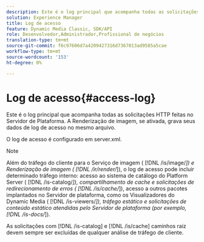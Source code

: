 ```yaml
---
description: Este é o log principal que acompanha todas as solicitações HTTP feitas no Servidor de Plataforma. A Renderização de imagem, se ativada, grava seus dados de log de acesso no mesmo arquivo.
solution: Experience Manager
title: Log de acesso
feature: Dynamic Media Classic, SDK/API
role: Desenvolvedor,Administrador,Profissional de negócios
translation-type: tm+mt
source-git-commit: f6c97606d7a4209427316d7367013ad9585a5cae
workflow-type: tm+mt
source-wordcount: '153'
ht-degree: 0%

---
```



# Log de acesso{#access-log}

Este é o log principal que acompanha todas as solicitações HTTP feitas no Servidor de Plataforma. A Renderização de imagem, se ativada, grava seus dados de log de acesso no mesmo arquivo.

O log de acesso é configurado em server.xml.

>[!NOTE]
>
>Além do tráfego do cliente para o Serviço de imagem ( [!DNL /is/image/*]) e Renderização de imagem ( [!DNL /ir/render/*]), o log de acesso pode incluir determinado tráfego interno: acesso ao sistema de catálogo do Platform Server ( [!DNL /is-catalog/*]), compartilhamento de cache e solicitações de redirecionamento de erros ( [!DNL /is/cache/*]), acesso a outros pacotes implantados no Servidor de plataforma, como os Visualizadores do Dynamic Media ( [!DNL /is-viewers/*]), tráfego estático e solicitações de conteúdo estático atendidas pelo Servidor de plataforma (por exemplo, [!DNL /is-docs/*]).

As solicitações com [!DNL /is-catalog] e [!DNL /is/cache] caminhos raiz devem sempre ser excluídas de qualquer análise de tráfego de cliente.
